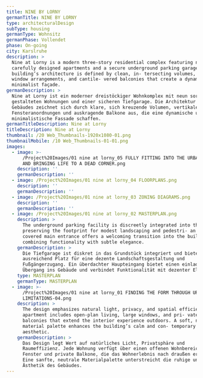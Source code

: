 ```yaml
---
title: NINE BY LORNY
germanTitle: NINE BY LORNY
type: architecturalDesign
subType: housing
germanType: Wohnsitz
germanPhase: Vollendet
phase: On-going
city: Karslruhe
description: >
  Nine at Lorny is a modern three-story residential complex featuring nine
  carefully designed apartments and a secure underground parking garage. The
  building’s architecture is defined by clean, in- tersecting volumes, vertical
  window arrangements, and cantile- vered balconies that create a dynamic and
  minimalist façade.
germanDescription: >
  Nine at Lorny ist ein moderner dreistöckiger Wohnkomplex mit neun sorgfältig
  gestalteten Wohnungen und einer sicheren Tiefgarage. Die Architektur des
  Gebäudes zeichnet sich durch klare, sich kreuzende Volumen, vertikale
  Fensteranordnungen und auskragende Balkone aus, die eine dynamische und
  minimalistische Fassade schaffen.
germanTitleDescription: Nine at Lorny
titleDescription: Nine at Lorny
thumbnail: /20 Web_Thumbnails-1920x1080-01.png
thumbnailMobile: /10 Web_Thumbnails-01-01.png
images:
  - image: >-
      /Project%20Images/01 nine at lorny_05 FULLY FITTING INTO THE URBAN CONTEXT
      AND BRINGING LIFE TO A DEAD CORNER.png
    description: ''
    germanDescription: ''
  - image: /Project%20Images/01 nine at lorny_04 FLOORPLANS.png
    description: ''
    germanDescription: ''
  - image: /Project%20Images/01 nine at lorny_03 ZONING DIAGRAMS.png
    description: ''
    germanDescription: ''
  - image: /Project%20Images/01 nine at lorny_02 MASTERPLAN.png
    description: >
      The underground parking facility is discreetly integrated into the site,
      preserving the footprint for modest landscaping and pedestri- an access. A
      covered main entrance offers a welcoming transition into the building,
      combining functionality with subtle elegance.
    germanDescription: >
      Die Tiefgarage ist diskret in das Grundstück integriert und bietet
      ausreichend Platz für eine dezente Landschaftsgestaltung und
      Fußgängerzugang. Ein überdachter Haupteingang bietet einen einladenden
      Übergang ins Gebäude und verbindet Funktionalität mit dezenter Eleganz.
    type: MASTERPLAN
    germanType: MASTERPLAN
  - image: >-
      /Project%20Images/01 nine at lorny_01 FINDING THE FORM THROUGH URBAN
      LIMITATIONS-04.png
    description: >
      The design emphasizes natural light, privacy, and spatial efficiency. Each
      apartment includes open-plan living, large windows, and pri- vate
      balconies that extend the interior experience outdoors. A soft, neutral
      material palette enhances the building’s calm and con- temporary
      aesthetic.
    germanDescription: >
      Das Design legt Wert auf natürliches Licht, Privatsphäre und
      Raumeffizienz. Jede Wohnung verfügt über einen offenen Wohnbereich, große
      Fenster und private Balkone, die das Wohnerlebnis nach draußen erweitern.
      Eine sanfte, neutrale Materialpalette unterstreicht die ruhige und moderne
      Ästhetik des Gebäudes.
---
```

